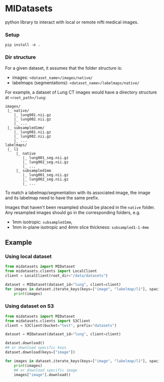 # MIDatasets #


python library to interact with local or remote nifti medical images.

### Setup

```
pip install -e .
```

### Dir structure

For a given dataset, it assumes that the folder structure is:

- images: `<dataset_name>/images/native/`
- labelmaps (segmentations): `<dataset_name>/labelmaps/native/`


For example, a dataset of Lung CT images would have a directory structure at
`<root_path>/lung`:

```
images/
 |_ native/
    |_ lung001.nii.gz
    |_ lung002.nii.gz
    |_ ...
 |_ subsampled1mm/
    |_ lung001.nii.gz
    |_ lung002.nii.gz
    |_ ...
labelmaps/
 |_ l1
     |_ native
        |_ lung001_seg.nii.gz
        |_ lung002_seg.nii.gz
        |_ ...  
     |_ subsampled1mm
        |_ lung001_seg.nii.gz
        |_ lung002_seg.nii.gz
        |_ ...
```

To match a labelmap/segmentation with its associated image, the image and its labelmap
need to have the same prefix.

Images that haven't been resampled should be placed in the `native` folder. Any resampled
images should go in the corresponding folders, e.g. 

- 1mm isotropic: `subsampled1mm`,
- 1mm in-plane isotropic and 4mm slice thickness: `subsampled1-1-4mm`


## Example


### Using local dataset

```python
from midatasets import MIDataset
from midatasets.clients import LocalClient
client = LocalClient(root_dir="/data/datasets")

dataset = MIDataset(dataset_id="lung", client=client)
for images in dataset.iterate_keys(keys=["image", "labelmap/l1"], spacing=0):
    print(images)
```

### Using dataset on S3

```python
from midatasets import MIDataset
from midatasets.clients import S3Client
client = S3Client(bucket="test", prefix="datasets")

dataset = MIDataset(dataset_id="lung", client=client)

dataset.download()
## or download specific keys
dataset.download(keys=["image"])

for images in dataset.iterate_keys(keys=["image", "labelmap/l1"], spacing=0):
    print(images)
    ## or download specific image
    images["image"].download()
```